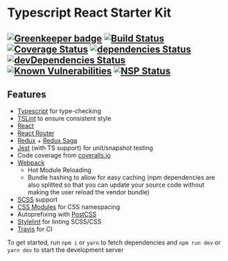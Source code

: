 # Typescript React Starter Kit #

[![Greenkeeper badge](https://badges.greenkeeper.io/hyldmo/typescript-react-starter-kit.svg)](https://greenkeeper.io/)
[![Build Status](https://travis-ci.org/hyldmo/typescript-react-starter-kit.svg?branch=master)](https://travis-ci.org/hyldmo/typescript-react-starter-kit)
[![Coverage Status](https://coveralls.io/repos/github/hyldmo/typescript-react-starter-kit/badge.svg?branch=master)](https://coveralls.io/github/hyldmo/typescript-react-starter-kit?branch=master)
[![dependencies Status](https://david-dm.org/hyldmo/typescript-react-starter-kit/status.svg)](https://david-dm.org/hyldmo/typescript-react-starter-kit)
[![devDependencies Status](https://david-dm.org/hyldmo/typescript-react-starter-kit/dev-status.svg)](https://david-dm.org/hyldmo/typescript-react-starter-kit?type=dev)
[![Known Vulnerabilities](https://snyk.io/test/github/hyldmo/typescript-react-starter-kit/badge.svg?targetFile=package.json)](https://snyk.io/test/github/hyldmo/typescript-react-starter-kit?targetFile=package.json)
[![NSP Status](https://nodesecurity.io/orgs/github-oss/projects/09375e0b-a362-4f49-81d3-fa2c685255ba/badge)](https://nodesecurity.io/orgs/github-oss/projects/09375e0b-a362-4f49-81d3-fa2c685255ba)
----

## Features ##
- [Typescript](http://www.typescriptlang.org/) for type-checking
- [TSLint](https://palantir.github.io/tslint/) to ensure consistent style
- [React](https://reactjs.org/)
- [React Router](https://reacttraining.com/react-router/)
- [Redux](https://redux.js.org/) + [Redux Saga](https://redux-saga.js.org/)
- [Jest](https://facebook.github.io/jest/) (with TS support) for unit/snapshot testing
- Code coverage from [coveralls.io](https://coveralls.io/)
- [Webpack](https://webpack.js.org/)
  - Hot Module Reloading
  - Bundle hashing to allow for easy caching (npm dependencies are also splitted so that you can update your source code without making the user reload the vendor bundle)
- [SCSS](https://sass-lang.com/) support
- [CSS Modules](https://github.com/css-modules/css-modules) for CSS namespacing
- Autoprefixing with [PostCSS](http://postcss.org/)
- [Stylelint](https://stylelint.io/) for linting SCSS/CSS
- [Travis](https://travis-ci.org/) for CI

To get started, run `npm i` or `yarn` to fetch dependencies and `npm run dev` or `yarn dev` to start the development server
